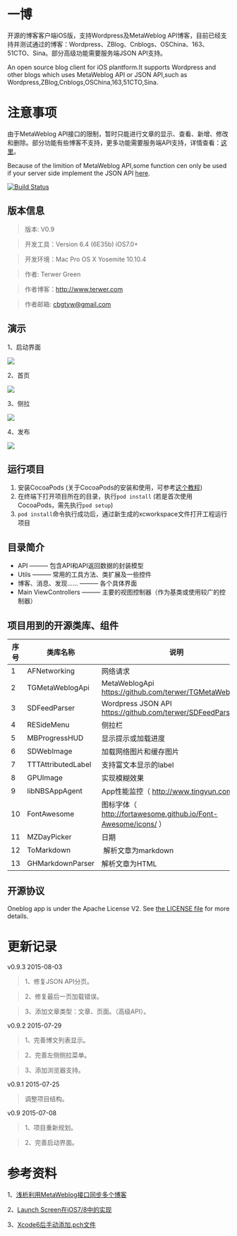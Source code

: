 # 一博
开源的博客客户端iOS版，支持Wordpress及MetaWeblog API博客，目前已经支持并测试通过的博客：Wordpress、ZBlog、Cnblogs、OSChina、163、51CTO、Sina。部分高级功能需要服务端JSON API支持。

An open source blog client for iOS plantform.It supports Wordpress and other blogs which uses MetaWeblog API or JSON API,such as Wordpress,ZBlog,Cnblogs,OSChina,163,51CTO,Sina.

# 注意事项

由于MetaWeblog API接口的限制，暂时只能进行文章的显示、查看、新增、修改和删除。部分功能有些博客不支持，更多功能需要服务端API支持，详情查看：[这里](https://github.com/terwer/SDFeedParser)。

Because of the limition of MetaWeblog API,some function cen only be used if your server side implement the JSON API [here](https://github.com/terwer/SDFeedParser).

[![Build Status](https://api.travis-ci.org/terwer/OneblogiOS.svg)](https://travis-ci.org/terwer/OneblogiOS)

版本信息
-------
>版本: V0.9

>开发工具：Version 6.4 (6E35b) iOS7.0+

>开发环境：Mac Pro OS X Yosemite 10.10.4

>作者: Terwer Green

>作者博客：http://www.terwer.com

>作者邮箱: cbgtyw@gmail.com

演示
---
1、启动界面

![](Images/0.png)

2、首页

![](Images/1.png)

3、侧拉

![](Images/2.png)

4、发布

![](Images/3.png)

## 运行项目
1. 安装CocoaPods (关于CocoaPods的安装和使用，可参考[这个教程](http://blog.devtang.com/blog/2014/05/25/use-cocoapod-to-manage-ios-lib-dependency/))
2. 在终端下打开项目所在的目录，执行```pod install``` (若是首次使用CocoaPods，需先执行```pod setup```)
3. ```pod install```命令执行成功后，通过新生成的xcworkspace文件打开工程运行项目

## 目录简介
* API ——— 包含API和API返回数据的封装模型
* Utils ——— 常用的工具方法、类扩展及一些控件
* 博客、消息、发现...... ——— 各个具体界面
* Main ViewControllers ——— 主要的视图控制器（作为基类或使用较广的控制器）

## 项目用到的开源类库、组件

序号 | 类库名称 | 说明
------------- | ------------- | -------------
1             | AFNetworking  | 网络请求
2            | TGMetaWeblogApi | MetaWeblogApi https://github.com/terwer/TGMetaWeblogApi
3            | SDFeedParser | Wordpress JSON API https://github.com/terwer/SDFeedParser
4             | RESideMenu       | 侧拉栏
5             | MBProgressHUD    | 显示提示或加载进度
6             | SDWebImage       | 加载网络图片和缓存图片
7             | TTTAttributedLabel | 支持富文本显示的label
8             | GPUImage         | 实现模糊效果
9             | libNBSAppAgent | App性能监控（ http://www.tingyun.com/ ）
10            | FontAwesome      | 图标字体（ http://fortawesome.github.io/Font-Awesome/icons/ ）
11            | MZDayPicker      | 日期
12            | ToMarkdown       | 解析文章为markdown
13            | GHMarkdownParser  |解析文章为HTML

## 开源协议
Oneblog app is under the Apache License V2. See [the LICENSE file](https://github.com/terwer/OneblogiOS/blob/master/LICENSE.md) for more details.

更新记录
======
v0.9.3 2015-08-03

>1、修复JSON API分页。

>2、修复最后一页加载错误。

>3、添加文章类型：文章、页面。（高级API）。


v0.9.2 2015-07-29

>1、完善博文列表显示。

>2、完善左侧侧拉菜单。

>3、添加浏览器支持。

v0.9.1 2015-07-25

>调整项目结构。

v0.9 2015-07-08

>1、项目重新规划。  

>2、完善启动界面。

参考资料  
=======

1、[浅析利用MetaWeblog接口同步多个博客](http://developer.51cto.com/art/200907/135453.htm)

2、[Launch Screen在iOS7/8中的实现](http://blog.shiqichan.com/Launch-Screen-in-iOS-7-and-8/)

3、[Xcode6后手动添加.pch文件](http://www.bkjia.com/Androidjc/979939.html)
